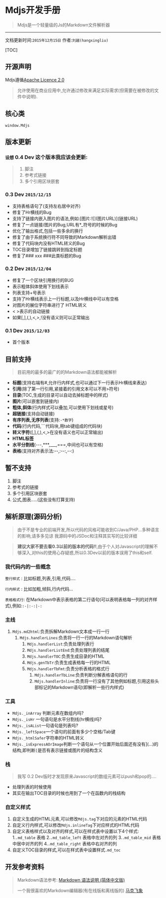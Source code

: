 # Mdjs开发手册
> Mdjs是一个轻量级的Js的Markdown文件解析器

---
文档更新时间:`2015年12月15日`
作者:`刘越(hangxingliu)`

[TOC]

## 开源声明

Mdjs遵循[Apache Licence 2.0](LICENSE)

> 允许使用在商业应用中,允许通过修改来满足实际需求(但需要在被修改的文件中说明).

## 核心类

	window.Mdjs

## 版本更新

### `设想` 0.4 Dev 这个版本我应该会更新:

> 1. 脚注
> 2. 参考式链接
> 3. 多个引用区块嵌套

### 0.3 Dev `2015/12/15`

- 支持表格语句了(支持左右居中对齐)
- 修复了Hr横线的Bug
- 支持了链接内嵌入图片的语法,例如:\[图片:!\[\]\(图片URL\)\]\(链接URL\)
- 修复了一点链接/图片的Bug,URL有*_符号的时候的Bug
- 优化了输出格式,包括一些多余的换行
- 修复了由于系统换行符不同导致的Markdown解析出错
- 修复了代码块内没有HTML转义的Bug
- TOC目录增加了链接跳转到指定标题
- 修复了### xxx ###此类标题的Bug

### 0.2 Dev `2015/12/04`

- 修复了一个区块引用换行的BUG
- 表示粗体斜体使用下划线表示
- 列表支持+号表示
- 支持了Hr横线表示上一行标题,以及Hr横线中可以有空格
- 对图片的展位字符串进行了 HTML转义
- < >表示的自动链接
- 如果\[,\],(,),<,>,!没有语义则可以正常输出

### 0.1 Dev `2015/12/03`

- 首个版本

## 目前支持

> 目前用的最多的最广的的Markdown语法都能被解析

- **标题**(支持右端有\#,允许行内样式,也可以通过下一行表示Hr横线来表达)
- **引用**\(除了第一行引用,紧接着的引用文本可以不用>符号\)
- **目录**\(TOC,生成的目录可以自动去掉标题中的样式\)
- **图片**\(可以嵌套到链接内)
- **粗体,斜体**\(行内样式可以叠加,可以使用下划线或星号)
- **超链接**(支持自动链接)
- **有序列表,无序列表**\(支持:`-*数字`\)
- **代码**\(行内代码,\`\`\`代码块,用tab键组成的代码块\)
- **转义字符**(\[,\],(,),<,>在没有语义也可以正常输出)
- **HTML标签**
- **水平分割线**\(---,\*\*\*,\_\_\_,===,中间也可以有空格)
- **表格**\(支持对齐表示法:--,:--:,--:)

## 暂不支持

1. 脚注
2. 参考式的链接
3. 多个引用区块嵌套
4. 公式,图表.....(这些没有打算支持)


## 解析原理(源码分析)

> 由于不是专业的前端开发,所以代码的风格可能收到C/Java/PHP...多种语言的影响,请多多见谅
> 我源码中的JSDoc和注释其实写的比较详细

> **建议大家不要去看0.3以前的版本的代码!!**,由于个人对Javascript的理解不够深入,对this的使用心存疑惑,所以0.3Dev以前的版本误用了this和self.

### 我代码内的一些概念

`整行样式` : 比如标题,列表,引用,代码....

`行内样式` :	比如加粗,倾斜,行内代码...

`表格格式行`: 在Markdown中表示表格的第二行语句(可以表明表格每一列的对齐样式),例如:`:-|:-:|-:`

### 主线

1. `Mdjs.md2html`:负责拆解Markdown文本成一行一行
	1. `Mdjs.handlerLines`:负责将一行一行的Markdown语句解析
		1. `Mdjs.handlerList`:负责处理列表行
		2. `Mdjs.handlerListEnd`:负责处理列表的结尾
		3. `Mdjs.handlerTOC`:负责生成目录的HTML
		4. `Mdjs.genTbTr`:负责生成表格每一行的HTML
		5. `Mdjs.handlerTbFmt`:负责分析表格的格式行
			1. `Mdjs.handlerTbLine`:负责判断分解表格语句的行
			2. `Mdjs.handlerInline`:负责将一行没有了其他例如标题,引用这些头部标记的Markdown语句\(即解析一些行内样式\)

### 工具

- `Mdjs._inArray` 判断元素在数组内吗?
- `Mdjs._isHr` 一句语句是水平分割线(hr横线)吗?
- `Mdjs._isAList`一句语句是列表吗?
- `Mdjs._leftSpace`一个语句的前面有多少个空格/Tab键
- `Mdjs._htmlSafer`字符串的HTML转义
- `Mdjs._isExpressAOrImage`判断一个语句从一个位置开始后面还有没有](...)的结构,即判断`[`是否有表示链接或图片的结构含义

### 栈

> 我写 0.2 Dev版时才发现原来Javascript的数组元素可以push和pop的....

- 处理列表的时候使用
- 其实在输出TOC目录的时候也用到了一个在函数内的栈结构

### 自定义样式

1. 自定义生成的HTML元素,可以修改`Mdjs.tag`下对应的元素的HTML代码
2. 自定义行内样式,可以修改`Mdjs.inlineTag`下对应样式的HTML代码
3. 自定义表格样式以及对齐的样式,可以在样式表中设置以下4个样式:
	1.`.md_table` 表格
	2.`.md_table_left` 表格中左对齐的列
	3.`.md_table_mid` 表格中居中对齐的列
	4.`.md_table_right` 表格中右对齐的列
4. 自定义TOC目录的样式,可以在样式表中设置样式`.md_toc`


## 开发参考资料

> Markdown语法参考:
> [Markdown 语法说明 (简体中文版)](http://www.appinn.com/markdown/)
> 
> 一个我很喜欢的Markdown编辑器(有在线版和离线版的)
> [马克飞象](https://maxiang.io/)